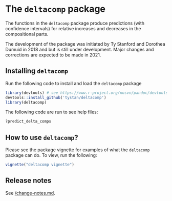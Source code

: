 
# The `deltacomp` package

The functions in the `deltacomp` package produce predictions (with confidence intervals) for relative increases and decreases in the compositional parts. 

The development of the package was initiated by Ty Stanford and Dorothea Dumuid in 2018 and but is still under development. Major changes and corrections are expected to be made in 2021.


## Installing `deltacomp`

Run the following code to install and load the `deltacomp` package

```R
library(devtools) # see https://www.r-project.org/nosvn/pandoc/devtools.html
devtools::install_github('tystan/deltacomp')
library(deltacomp)

```

The following code are run to see help files:

```R
?predict_delta_comps
```

## How to use `deltacomp`?

Please see the package vignette for examples of what the `deltacomp` package can do. To view, run the following:

```R
vignette("deltacomp vignette")
```

## Release notes

See [/change-notes.md](https://github.com/tystan/deltacomp/blob/master/change-notes.md).

